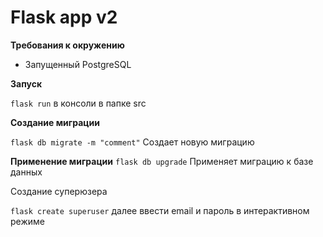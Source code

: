# Flask app v2

**Требования к окружению**
 - Запущенный PostgreSQL 


**Запуск**

`flask run` в консоли в папке src


**Создание миграции**

`flask db migrate -m "comment"` Создает новую миграцию


**Применение миграции**
`flask db upgrade` Применяет миграцию к базе данных       


Создание суперюзера

`flask create superuser` далее ввести email и пароль в интерактивном режиме

